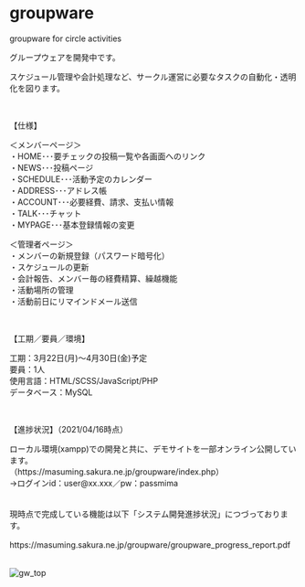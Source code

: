 # groupware
groupware for circle activities

<p>グループウェアを開発中です。</p>

<p>スケジュール管理や会計処理など、サークル運営に必要なタスクの自動化・透明化を図ります。</p>
<br>



【仕様】<br>
<p>＜メンバーページ＞<br>・HOME･･･要チェックの投稿一覧や各画面へのリンク<br>・NEWS･･･投稿ページ<br>・SCHEDULE･･･活動予定のカレンダー<br>・ADDRESS･･･アドレス帳<br>・ACCOUNT･･･必要経費、請求、支払い情報<br>・TALK･･･チャット<br>・MYPAGE･･･基本登録情報の変更</p>
＜管理者ページ＞<br>・メンバーの新規登録（パスワード暗号化）<br>・スケジュールの更新<br>・会計報告、メンバー毎の経費精算、繰越機能<br>・活動場所の管理<br>・活動前日にリマインドメール送信</p>
<br>


【工期／要員／環境】<br>
<p>工期：3月22日(月)～4月30日(金)予定<br>要員：1人<br>使用言語：HTML/SCSS/JavaScript/PHP<br>データベース：MySQL<br></p>
<br>

【進捗状況】（2021/04/16時点）<br>
<p>ローカル環境(xampp)での開発と共に、デモサイトを一部オンライン公開しています。<br>
（https://masuming.sakura.ne.jp/groupware/index.php）<br>
  →ログインid：user@xx.xxx／pw：passmima<br><br><br>
現時点で完成している機能は以下「システム開発進捗状況」につづっております。</p>
https://masuming.sakura.ne.jp/groupware/groupware_progress_report.pdf　
<br><br>



![gw_top](https://user-images.githubusercontent.com/70561410/115045685-b54e4c80-9f11-11eb-8d4c-dc424c80c404.png)




